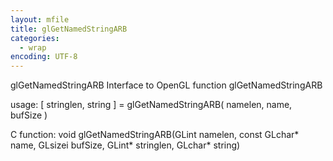 ```yaml
---
layout: mfile
title: glGetNamedStringARB
categories:
  - wrap
encoding: UTF-8
---
```


glGetNamedStringARB  Interface to OpenGL function glGetNamedStringARB

usage:  [ stringlen, string ] = glGetNamedStringARB( namelen, name, bufSize )

C function:  void glGetNamedStringARB(GLint namelen, const GLchar\* name, GLsizei bufSize, GLint\* stringlen, GLchar\* string)